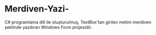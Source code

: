 # Merdiven-Yazi-
 C# programlama dili ile oluşturulmuş, TextBox'tan girilen metini merdiven şeklinde yazdıran Windows Form projesidir.
